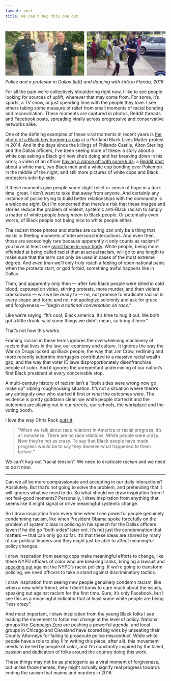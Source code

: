 ```yaml
---
layout: post
title: We can’t hug this one out
---
```

![Photos of protestors and police hugging](/img/2016/hugs.jpg)
*Police and a protestor in Dallas (left) and dancing with kids in Florida, 2016*

For all the pain we’re collectively shouldering right now, I like to see people looking for sources of uplift, wherever that may come from. For some, it’s sports, a TV show, or just spending time with the people they love. I see others taking some measure of relief from small moments of racial bonding and reconciliation. These moments are captured in photos, Reddit threads and Facebook posts, spreading virally across progressive and conservative networks alike.

One of the defining examples of these viral moments in recent years is [the photo of a Black boy hugging a cop](http://www.cnn.com/2014/11/29/living/ferguson-protest-hug/) at a Portland Black Lives Matter protest in 2014. And in the days since the killings of Philando Castile, Alton Sterling and the Dallas officers, I’ve been seeing more of these: a story about a white cop asking a Black girl how she’s doing and her breaking down in his arms; a video of an officer [having a dance off with some kids](http://www.usatoday.com/videos/news/humankind/2016/07/14/87090342/); a [Reddit post](https://twitter.com/DeionGottaSTFU/status/751797329418747904) about a white man, two Black men and a white cop bonding over Pokemon in the middle of the night; and still more pictures of white cops and Black protesters side-by-side.

If these moments give people some slight relief or sense of hope in a dark time, great. I don’t want to take that away from anyone. And certainly any instance of police trying to build better relationships with the community is a welcome sight. But I’m concerned that there’s a risk that these images and stories reduce the problem of violent, systemic anti-Black racism to simply a matter of white people *being mean* to Black people. Or potentially even worse, of Black people not being nice to white people either.

<!--more-->

The racism those photos and stories are curing can only be a thing that exists in fleeting moments of interpersonal interactions. And even then, those are exceedingly rare because apparently it only counts as racism if you have at least one [racist bone in your body](http://the-toast.net/2015/08/06/racist-bones-in-your-body/). White people, being more offended at being called racist than at actual racism, will go to any length to make sure that the term can only be used in cases of the most extreme degree. And *even then* we’ll only truly reach a feeling of open national panic when the protests start, or god forbid, something awful happens like in Dallas.

Then, and apparently only then — after two Black people were killed in cold blood, captured on video, stirring protests, more murder, and then violent crackdowns — will we be ready to — no, not promise to eradicate racism in every shape and form; and no, not apologize solemnly and ask for grace and forgiveness — *”begin a national conversation on race.”*

Like we’re saying, “It’s cool, Black america. It’s time to hug it out. We both got a little drunk, said some things we didn’t mean, so bring it here.”

That’s not how this works.

Framing racism in these terms ignores the overwhelming machinery of racism that lives in the law, our economy and culture. It ignores the way the War on Drugs locked up Black people, the way that Jim Crow, redlining and more recently subprime mortgages contributed to a massive racial wealth gap, and the way that voter ID laws disproportionately disenfranchise people of color. And it ignores the unrepentant undermining of our nation’s first Black president at every conceivable stop.

A multi-century history of racism isn’t a “both sides were wrong now go make up” sibling roughhousing situation. It’s not a situation where there’s any ambiguity over who started it first or what the outcomes were. The evidence is pretty goddamn clear: we white people started it and the outcomes are playing out in our streets, our schools, the workplace and the voting booth.

I love the way Chris Rock [puts it](http://www.vulture.com/2014/11/chris-rock-frank-rich-in-conversation.html):

>”When we talk about race relations in America or racial progress, it’s all nonsense. There are no race relations. White people were crazy. Now they’re not as crazy. To say that Black people have made progress would be to say they deserve what happened to them before.”

We can’t hug-out “racial tension”. We need to eradicate *racism* and we need to do it now.

---

Can we all be more compassionate and accepting in our daily interactions? Absolutely. But that’s not going to solve the problem, and pretending that it will ignores what we need to do. So what should we draw inspiration from if not feel-good moments? Personally, I draw inspiration from anything that seems like it might signal or drive meaningful systemic change.

So I draw inspiration from every time when I see powerful people genuinely condemning racism, like when President Obama spoke forcefully on the problem of systemic bias in policing in his speech for the Dallas officers (even if he did go “both sides” later on). It’s not just the condemnation that matters — that can only go so far. It’s that these ideas are shared by many of our political leaders and they might just be able to affect meaningful policy changes.

I draw inspiration from seeing cops make meaningful efforts to change, like these NYPD officers of color who are breaking ranks, bringing a lawsuit and [speaking out](https://twitter.com/TalibKweli/status/753362692312666112) against the NYPD’s racist policing. If we’re going to transform policing, we need officers to take a stand against discriminatory tactics.

I draw inspiration from seeing *new* people genuinely condemn racism, like when a new white friend, who I didn’t know to care much about the issues, speaking out against racism for the first time. Sure, it’s only Facebook, but I see this as a meaningful indicator that at least some white people are being “less crazy”.

And most important, I draw inspiration from the young Black folks I see leading the movement to force real change at the level of policy. National groups like [Campaign Zero](http://www.joincampaignzero.org/) are pushing a powerful agenda, and local groups in Chicago and Cleveland have scored big wins by unseating their County Attorneys for failing to prosecute police misconduct. While white people have a role to play (I’m writing this piece, after all), this movement needs to be led by people of color, and I’m constantly inspired by the talent, passion and dedication of folks around the country doing this work.

These things may not be as photogenic as a viral moment of forgiveness, but unlike those memes, they might actually signify real progress towards ending the racism that maims and murders in 2016.
